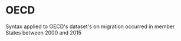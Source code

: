 # OECD
Syntax applied to OECD's dataset's on migration occurred in member States between 2000 and 2015 
